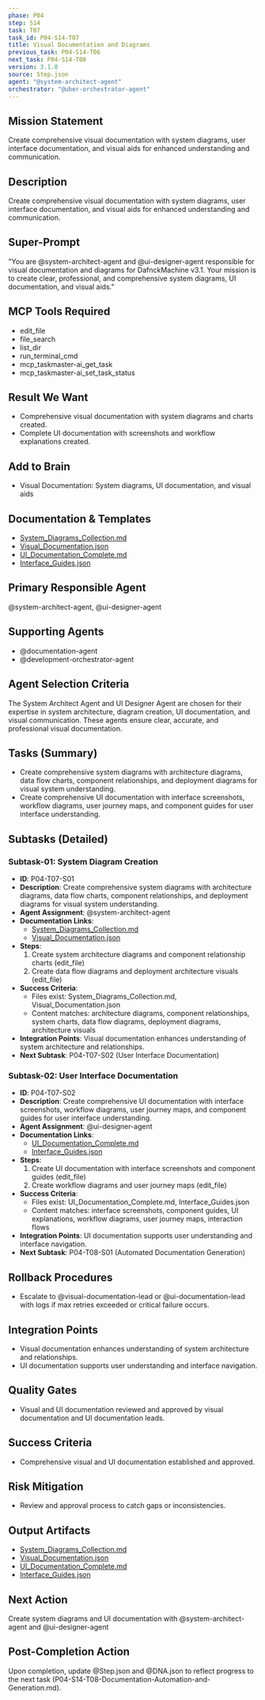 ```yaml
---
phase: P04
step: S14
task: T07
task_id: P04-S14-T07
title: Visual Documentation and Diagrams
previous_task: P04-S14-T06
next_task: P04-S14-T08
version: 3.1.0
source: Step.json
agent: "@system-architect-agent"
orchestrator: "@uber-orchestrator-agent"
---
```


## Mission Statement
Create comprehensive visual documentation with system diagrams, user interface documentation, and visual aids for enhanced understanding and communication.

## Description
Create comprehensive visual documentation with system diagrams, user interface documentation, and visual aids for enhanced understanding and communication.

## Super-Prompt
"You are @system-architect-agent and @ui-designer-agent responsible for visual documentation and diagrams for DafnckMachine v3.1. Your mission is to create clear, professional, and comprehensive system diagrams, UI documentation, and visual aids."

## MCP Tools Required
- edit_file
- file_search
- list_dir
- run_terminal_cmd
- mcp_taskmaster-ai_get_task
- mcp_taskmaster-ai_set_task_status

## Result We Want
- Comprehensive visual documentation with system diagrams and charts created.
- Complete UI documentation with screenshots and workflow explanations created.

## Add to Brain
- Visual Documentation: System diagrams, UI documentation, and visual aids

## Documentation & Templates
- [System_Diagrams_Collection.md](mdc:01_Machine/04_Documentation/Doc/Phase_4/14_Technical_Documentation/System_Diagrams_Collection.md)
- [Visual_Documentation.json](mdc:01_Machine/04_Documentation/Doc/Phase_4/14_Technical_Documentation/Visual_Documentation.json)
- [UI_Documentation_Complete.md](mdc:01_Machine/04_Documentation/Doc/Phase_4/14_Technical_Documentation/UI_Documentation_Complete.md)
- [Interface_Guides.json](mdc:01_Machine/04_Documentation/Doc/Phase_4/14_Technical_Documentation/Interface_Guides.json)

## Primary Responsible Agent
@system-architect-agent, @ui-designer-agent

## Supporting Agents
- @documentation-agent
- @development-orchestrator-agent

## Agent Selection Criteria
The System Architect Agent and UI Designer Agent are chosen for their expertise in system architecture, diagram creation, UI documentation, and visual communication. These agents ensure clear, accurate, and professional visual documentation.

## Tasks (Summary)
- Create comprehensive system diagrams with architecture diagrams, data flow charts, component relationships, and deployment diagrams for visual system understanding.
- Create comprehensive UI documentation with interface screenshots, workflow diagrams, user journey maps, and component guides for user interface understanding.

## Subtasks (Detailed)
### Subtask-01: System Diagram Creation
- **ID**: P04-T07-S01
- **Description**: Create comprehensive system diagrams with architecture diagrams, data flow charts, component relationships, and deployment diagrams for visual system understanding.
- **Agent Assignment**: @system-architect-agent
- **Documentation Links**:
  - [System_Diagrams_Collection.md](mdc:01_Machine/04_Documentation/Doc/Phase_4/14_Technical_Documentation/System_Diagrams_Collection.md)
  - [Visual_Documentation.json](mdc:01_Machine/04_Documentation/Doc/Phase_4/14_Technical_Documentation/Visual_Documentation.json)
- **Steps**:
    1. Create system architecture diagrams and component relationship charts (edit_file)
    2. Create data flow diagrams and deployment architecture visuals (edit_file)
- **Success Criteria**:
    - Files exist: System_Diagrams_Collection.md, Visual_Documentation.json
    - Content matches: architecture diagrams, component relationships, system charts, data flow diagrams, deployment diagrams, architecture visuals
- **Integration Points**: Visual documentation enhances understanding of system architecture and relationships.
- **Next Subtask**: P04-T07-S02 (User Interface Documentation)

### Subtask-02: User Interface Documentation
- **ID**: P04-T07-S02
- **Description**: Create comprehensive UI documentation with interface screenshots, workflow diagrams, user journey maps, and component guides for user interface understanding.
- **Agent Assignment**: @ui-designer-agent
- **Documentation Links**:
  - [UI_Documentation_Complete.md](mdc:01_Machine/04_Documentation/Doc/Phase_4/14_Technical_Documentation/UI_Documentation_Complete.md)
  - [Interface_Guides.json](mdc:01_Machine/04_Documentation/Doc/Phase_4/14_Technical_Documentation/Interface_Guides.json)
- **Steps**:
    1. Create UI documentation with interface screenshots and component guides (edit_file)
    2. Create workflow diagrams and user journey maps (edit_file)
- **Success Criteria**:
    - Files exist: UI_Documentation_Complete.md, Interface_Guides.json
    - Content matches: interface screenshots, component guides, UI explanations, workflow diagrams, user journey maps, interaction flows
- **Integration Points**: UI documentation supports user understanding and interface navigation.
- **Next Subtask**: P04-T08-S01 (Automated Documentation Generation)

## Rollback Procedures
- Escalate to @visual-documentation-lead or @ui-documentation-lead with logs if max retries exceeded or critical failure occurs.

## Integration Points
- Visual documentation enhances understanding of system architecture and relationships.
- UI documentation supports user understanding and interface navigation.

## Quality Gates
- Visual and UI documentation reviewed and approved by visual documentation and UI documentation leads.

## Success Criteria
- Comprehensive visual and UI documentation established and approved.

## Risk Mitigation
- Review and approval process to catch gaps or inconsistencies.

## Output Artifacts
- [System_Diagrams_Collection.md](mdc:01_Machine/04_Documentation/Doc/Phase_4/14_Technical_Documentation/System_Diagrams_Collection.md)
- [Visual_Documentation.json](mdc:01_Machine/04_Documentation/Doc/Phase_4/14_Technical_Documentation/Visual_Documentation.json)
- [UI_Documentation_Complete.md](mdc:01_Machine/04_Documentation/Doc/Phase_4/14_Technical_Documentation/UI_Documentation_Complete.md)
- [Interface_Guides.json](mdc:01_Machine/04_Documentation/Doc/Phase_4/14_Technical_Documentation/Interface_Guides.json)

## Next Action
Create system diagrams and UI documentation with @system-architect-agent and @ui-designer-agent

## Post-Completion Action
Upon completion, update @Step.json and @DNA.json to reflect progress to the next task (P04-S14-T08-Documentation-Automation-and-Generation.md). 